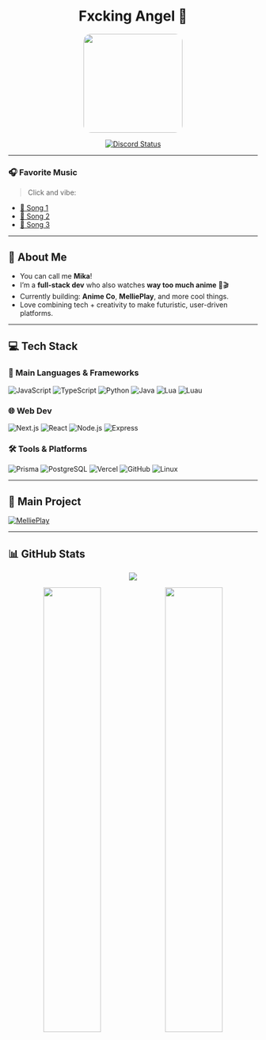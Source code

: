 <h1 align="center">Fxcking Angel 👼</h1>
<p align="center">
  <img src="https://raw.githubusercontent.com/NevaehAnimeLover/NeavehAnimeLover/main/download%20(5).jpeg" width="200" style="border-radius: 15px;" />
</p>
<p align="center">
  <a href="https://discord.com/users/390690088348024843">
    <img src="https://discord.c99.nl/widget/theme-2/390690088348024843.png" alt="Discord Status"/>
  </a>
</p>

---

### 🎧 Favorite Music
> Click and vibe:

- [🎵 Song 1](http://mel1.herokuapp.com/search/hvtrs8%2F-wuw%2Cymuvu%60e%2Ccmm-wctah%3Dv%3FmDkkepcgyNQ/)
- [🎵 Song 2](http://mel1.herokuapp.com/search/hvtrs8%2F-wuw%2Cymuvu%60e%2Ccmm-wctah%3Dv%3FC%5DsCwsfIieg/)
- [🎵 Song 3](http://mel1.herokuapp.com/search/hvtrs8%2F-wuw%2Cymuvu%60e%2Ccmm-wctah%3Dv%3FP3mqcp1EmwM/)

---

## 🧠 About Me

- You can call me **Mika**!
- I’m a **full-stack dev** who also watches **way too much anime** 🍜🎬
- Currently building: **Anime Co**, **MelliePlay**, and more cool things.
- Love combining tech + creativity to make futuristic, user-driven platforms.

---

## 💻 Tech Stack

### 🚀 Main Languages & Frameworks  
![JavaScript](https://img.shields.io/badge/-JavaScript-F7DF1E?style=for-the-badge&logo=javascript&logoColor=black)
![TypeScript](https://img.shields.io/badge/-TypeScript-007ACC?style=for-the-badge&logo=typescript&logoColor=white)
![Python](https://img.shields.io/badge/-Python-3776AB?style=for-the-badge&logo=python&logoColor=white)
![Java](https://img.shields.io/badge/-Java-ED8B00?style=for-the-badge&logo=java&logoColor=white)
![Lua](https://img.shields.io/badge/-Lua-2C2D72?style=for-the-badge&logo=lua&logoColor=white)
![Luau](https://img.shields.io/badge/-Luau-00ADEE?style=for-the-badge)

### 🌐 Web Dev  
![Next.js](https://img.shields.io/badge/-Next.js-000000?style=for-the-badge&logo=next.js&logoColor=white)
![React](https://img.shields.io/badge/-React-61DAFB?style=for-the-badge&logo=react&logoColor=black)
![Node.js](https://img.shields.io/badge/-Node.js-339933?style=for-the-badge&logo=nodedotjs&logoColor=white)
![Express](https://img.shields.io/badge/-Express.js-000000?style=for-the-badge&logo=express&logoColor=white)

### 🛠️ Tools & Platforms  
![Prisma](https://img.shields.io/badge/-Prisma-2D3748?style=for-the-badge&logo=prisma&logoColor=white)
![PostgreSQL](https://img.shields.io/badge/-PostgreSQL-4169E1?style=for-the-badge&logo=postgresql&logoColor=white)
![Vercel](https://img.shields.io/badge/-Vercel-000000?style=for-the-badge&logo=vercel&logoColor=white)
![GitHub](https://img.shields.io/badge/-GitHub-181717?style=for-the-badge&logo=github&logoColor=white)
![Linux](https://img.shields.io/badge/-Linux-FCC624?style=for-the-badge&logo=linux&logoColor=black)

---

## 🔭 Main Project

[![MelliePlay](https://github-readme-stats.vercel.app/api/pin/?username=FxckingAngel&repo=MelliePlay-Frontend&theme=tokyonight)](https://github.com/FxckingAngel/MelliePlay)

---

## 📊 GitHub Stats

<p align="center">
  <img src="https://github-profile-trophy.vercel.app/?username=FxckingAngel&theme=dracula&count_private=true" />
</p>

<div align="center">
  <img src="https://github-readme-stats.vercel.app/api?username=FxckingAngel&show_icons=true&hide_border=true&theme=tokyonight" width="48%"/>
  <img src="https://github-readme-stats.vercel.app/api/top-langs/?username=FxckingAngel&layout=compact&theme=tokyonight&hide=batchfile" width="48%"/>
</div>
